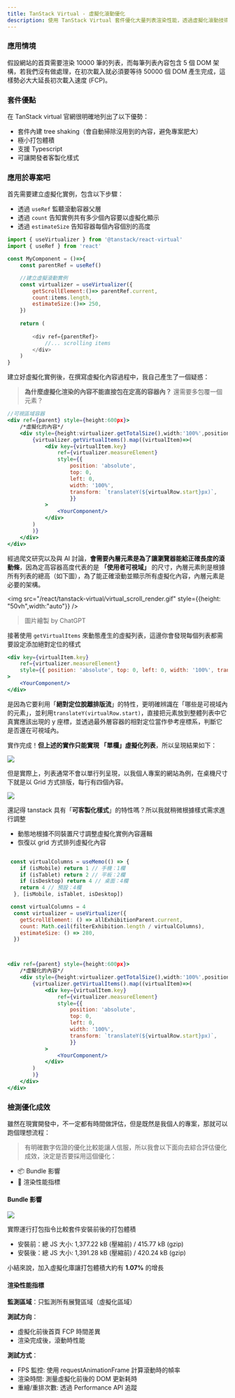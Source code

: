 ```yaml
---
title: TanStack Virtual - 虛擬化滾動優化
description: 使用 TanStack Virtual 套件優化大量列表渲染性能，透過虛擬化滾動技術提升網頁首次內容繪製(FCP)速度，並支援響應式多欄佈局設計
---
```


### 應用情境

假設網站的首頁需要渲染 10000 筆的列表，而每筆列表內容包含 5 個 DOM 架構，若我們沒有做處理，在初次載入就必須要等待 50000 個 DOM 產生完成，這樣勢必大大延長初次載入速度 (FCP)。

### 套件優點

在 TanStack virtual 官網很明確地列出了以下優勢：

- 套件內建 tree shaking（會自動掃除沒用到的內容，避免專案肥大）
- 極小打包體積
- 支援 Typescript
- 可讓開發者客製化樣式

### 應用於專案吧

首先需要建立虛擬化實例，包含以下步驟：

- 透過 `useRef` 監聽滾動容器父層
- 透過 `count` 告知實例共有多少個內容要以虛擬化顯示
- 透過 `estimateSize` 告知容器每個內容個別的高度

```js
import { useVirtualizer } from '@tanstack/react-virtual'
import { useRef } from 'react'

const MyComponent = ()=>{
	const parentRef = useRef()

	//建立虛擬滾動實例
	const virtualizer = useVirtualizer({
		getScrollElement:()=> parentRef.current,
		count:items.length,
		estimateSize:()=> 250,
	})
	
	return (
	
		<div ref={parentRef}>
			//... scrolling items
		</div>
	)
}
```

建立好虛擬化實例後，在撰寫虛擬化內容過程中，我自己產生了一個疑惑：

>  **為什麼虛擬化渲染的內容不能直接包在定高的容器內？** 還需要多包覆一個元素？

```jsx
//可視區域容器
<div ref={parent} style={height:600px}>
	/*虛擬化的內容*/
	<div style={height:virtualizer.getTotalSize(),width:'100%',position:relative}>
		{virtualizer.getVirtualItems().map((virtualItem)=>(
			<div key={virtualItem.key}
				ref={virtualizer.measureElement}
				style={{
					position: 'absolute',
					top: 0,
					left: 0,
					width: '100%',
					transform: `translateY(${virtualRow.start}px)`,
					}}
			>
				<YourComponent/>
			</div>
		)
		)}
	</div>
</div>
```

經過爬文研究以及與 AI 討論，**會需要內層元素是為了讓瀏覽器能給正確長度的滾動條**，因為定高容器高度代表的是 **「使用者可視域」** 的尺寸，內層元素則是根據所有列表的總高（如下圖），為了能正確滾動並顯示所有虛擬化內容，內層元素是必要的架構。

<img src="/react/tanstack-virtual/virtual_scroll_render.gif" style={{height: "50vh",width:"auto"}} />

> 圖片繪製 by ChatGPT

接著使用 `getVirtualItems` 來動態產生的虛擬列表，這邊你會發現每個列表都需要設定添加絕對定位的樣式

```jsx
<div key={virtualItem.key} 
    ref={virtualizer.measureElement} 
    style={{ position: 'absolute', top: 0, left: 0, width: '100%', transform: `translateY(${virtualRow.start}px)`}}
>
    <YourComponent/>
</div>
```


是因為它要利用「**絕對定位脫離排版流**」的特性，更明確辨識在「哪些是可視域內的元素」，並利用`translateY(virtualRow.start)`，直接把元素放到整體列表中它真實應該出現的 y 座標，並透過最外層容器的相對定位當作參考座標系，判斷它是否還在可視域內。


實作完成！**但上述的實作只能實現 「單欄」虛擬化列表**，所以呈現結果如下：

![](/react/tanstack-virtual/before.png)



但是實際上，列表通常不會以單行列呈現，以我個人專案的網站為例，在桌機尺寸下就是以 Grid 方式排版，每行有四個內容。

![](/react/tanstack-virtual/project.png)


還記得 tanstack 具有「**可客製化樣式**」的特性嗎？所以我就稍微根據樣式需求進行調整

- 動態地根據不同裝置尺寸調整虛擬化實例內容邏輯
- 恢復以 grid 方式排列虛擬化內容


```jsx

 const virtualColumns = useMemo(() => {
    if (isMobile) return 1 // 手機：1欄
    if (isTablet) return 2 // 平板：2欄
    if (isDesktop) return 4 // 桌面：4欄
    return 4 // 預設：4欄
  }, [isMobile, isTablet, isDesktop])

 const virtualColumns = 4
  const virtualizer = useVirtualizer({
    getScrollElement: () => allExhibitionParent.current,
    count: Math.ceil(filterExhibition.length / virtualColumns),
    estimateSize: () => 280,
  })



<div ref={parent} style={height:600px}>
	/*虛擬化的內容*/
	<div style={height:virtualizer.getTotalSize(),width:'100%',position:relative}>
		{virtualizer.getVirtualItems().map((virtualItem)=>(
			<div key={virtualItem.key}
				ref={virtualizer.measureElement}
				style={{
					position: 'absolute',
					top: 0,
					left: 0,
					width: '100%',
					transform: `translateY(${virtualRow.start}px)`,
					}}
			>
				<YourComponent/>
			</div>
		)
		)}
	</div>
</div>
```



### 檢測優化成效

雖然在現實開發中，不一定都有時間做評估，但是既然是我個人的專案，那就可以跑個理想流程：

> 有明確數字佐證的優化比較能讓人信服，所以我會以下面向去綜合評估優化成效，決定是否要採用這個優化：

  - 📦 Bundle 影響
  - 🚀 渲染性能指標

#### Bundle 影響


![](/react/tanstack-virtual/bundle.png)

實際運行打包指令比較套件安裝前後的打包體積

  - 安裝前：總 JS 大小: 1,377.22 kB (壓縮前) / 415.77 kB (gzip)
  - 安裝後：總 JS 大小: 1,391.28 kB (壓縮前) / 420.24 kB (gzip)


小結來說，加入虛擬化庫讓打包體積大約有 **1.07%** 的增長

#### 渲染性能指標


**監測區域**：只監測所有展覽區域（虛擬化區域）

**測試方向**：

- 虛擬化前後首頁 FCP 時間差異
- 渲染完成後，滾動時性能

**測試方式**：
- FPS 監控: 使用 requestAnimationFrame 計算滾動時的幀率
- 渲染時間: 測量虛擬化前後的 DOM 更新耗時
- 重繪/重排次數: 透過 Performance API 追蹤


